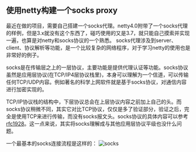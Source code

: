 使用netty构建一个socks proxy
---
最近在做的项目，需要自己搭建一个socks代理。netty4.0附带了一个socks代理的样例，但是3.x就没有这个东西了，碰巧使用的又是3.7，就只能自己摸索并实现一遍，也算是对netty和socks协议的一个熟悉。
socks代理涉及到server、client、协议解析等功能，是一个比较复杂的网络程序，对于学习netty的使用也是非常好的例子。

socks是在传输层之上的一层协议，主要功能是提供代理认证等功能。socks协议虽然是应用层协议(在TCP/IP4层协议栈里)，本身可以理解为一个信道，可以传输任何TCP/UDP内容。例如著名的科学上网软件就是基于socks协议，对通信内容进行加密实现的。

TCP/IP协议栈的结构中，下层协议总会在上层协议内容之前加上自己的头。而socks协议稍微不同，其实它对比TCP协议，仅仅是多了验证部分，验证之后，完全是使用TCP来进行传输，而没有socks报文头。socks协议的具体内容可以参考[rfc1928](http://www.ietf.org/rfc/rfc1928.txt)。这一点来说，其实将socks理解成与其他应用层协议平级也没什么问题。



一个最基本的socks连接流程是这样的：
![socks][1]

  [1]: http://static.oschina.net/uploads/space/2013/1016/161647_wYsq_190591.png
  
  